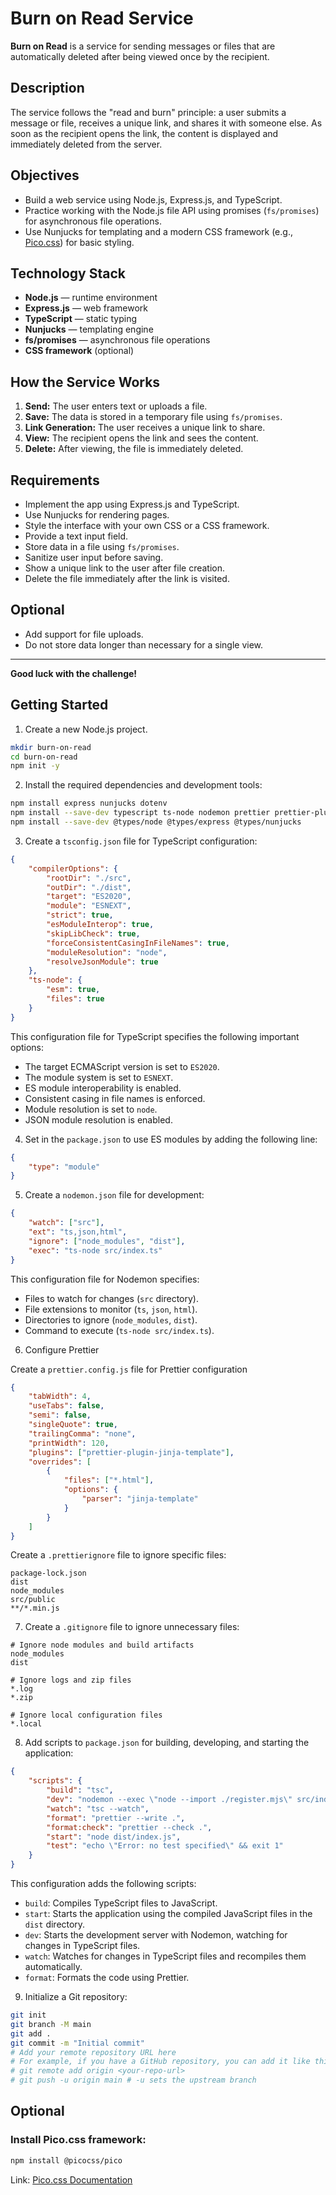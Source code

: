# Burn on Read Service

**Burn on Read** is a service for sending messages or files that are automatically deleted after being viewed once by the recipient.

## Description

The service follows the "read and burn" principle: a user submits a message or file, receives a unique link, and shares it with someone else. As soon as the recipient opens the link, the content is displayed and immediately deleted from the server.

## Objectives

- Build a web service using Node.js, Express.js, and TypeScript.
- Practice working with the Node.js file API using promises (`fs/promises`) for asynchronous file operations.
- Use Nunjucks for templating and a modern CSS framework (e.g., [Pico.css](https://picocss.com/)) for basic styling.

## Technology Stack

- **Node.js** — runtime environment
- **Express.js** — web framework
- **TypeScript** — static typing
- **Nunjucks** — templating engine
- **fs/promises** — asynchronous file operations
- **CSS framework** (optional)

## How the Service Works

1. **Send:** The user enters text or uploads a file.
2. **Save:** The data is stored in a temporary file using `fs/promises`.
3. **Link Generation:** The user receives a unique link to share.
4. **View:** The recipient opens the link and sees the content.
5. **Delete:** After viewing, the file is immediately deleted.

## Requirements

- Implement the app using Express.js and TypeScript.
- Use Nunjucks for rendering pages.
- Style the interface with your own CSS or a CSS framework.
- Provide a text input field.
- Store data in a file using `fs/promises`.
- Sanitize user input before saving.
- Show a unique link to the user after file creation.
- Delete the file immediately after the link is visited.

## Optional

- Add support for file uploads.
- Do not store data longer than necessary for a single view.

---

**Good luck with the challenge!**

## Getting Started

1. Create a new Node.js project.

```bash
mkdir burn-on-read
cd burn-on-read
npm init -y
```

2. Install the required dependencies and development tools:

```bash
npm install express nunjucks dotenv
npm install --save-dev typescript ts-node nodemon prettier prettier-plugin-jinja-template
npm install --save-dev @types/node @types/express @types/nunjucks
```

3. Create a `tsconfig.json` file for TypeScript configuration:

```json
{
    "compilerOptions": {
        "rootDir": "./src",
        "outDir": "./dist",
        "target": "ES2020",
        "module": "ESNEXT",
        "strict": true,
        "esModuleInterop": true,
        "skipLibCheck": true,
        "forceConsistentCasingInFileNames": true,
        "moduleResolution": "node",
        "resolveJsonModule": true
    },
    "ts-node": {
        "esm": true,
        "files": true
    }
}
```

This configuration file for TypeScript specifies the following important options:

- The target ECMAScript version is set to `ES2020`.
- The module system is set to `ESNEXT`.
- ES module interoperability is enabled.
- Consistent casing in file names is enforced.
- Module resolution is set to `node`.
- JSON module resolution is enabled.

4. Set in the `package.json` to use ES modules by adding the following line:

```json
{
    "type": "module"
}
```

5. Create a `nodemon.json` file for development:

```json
{
    "watch": ["src"],
    "ext": "ts,json,html",
    "ignore": ["node_modules", "dist"],
    "exec": "ts-node src/index.ts"
}
```

This configuration file for Nodemon specifies:

- Files to watch for changes (`src` directory).
- File extensions to monitor (`ts`, `json`, `html`).
- Directories to ignore (`node_modules`, `dist`).
- Command to execute (`ts-node src/index.ts`).

6. Configure Prettier

Create a `prettier.config.js` file for Prettier configuration

```json
{
    "tabWidth": 4,
    "useTabs": false,
    "semi": false,
    "singleQuote": true,
    "trailingComma": "none",
    "printWidth": 120,
    "plugins": ["prettier-plugin-jinja-template"],
    "overrides": [
        {
            "files": ["*.html"],
            "options": {
                "parser": "jinja-template"
            }
        }
    ]
}
```

Create a `.prettierignore` file to ignore specific files:

```
package-lock.json
dist
node_modules
src/public
**/*.min.js
```

7. Create a `.gitignore` file to ignore unnecessary files:

```.gitignore
# Ignore node modules and build artifacts
node_modules
dist

# Ignore logs and zip files
*.log
*.zip

# Ignore local configuration files
*.local
```

8. Add scripts to `package.json` for building, developing, and starting the application:

```json
{
    "scripts": {
        "build": "tsc",
        "dev": "nodemon --exec \"node --import ./register.mjs\" src/index.ts",
        "watch": "tsc --watch",
        "format": "prettier --write .",
        "format:check": "prettier --check .",
        "start": "node dist/index.js",
        "test": "echo \"Error: no test specified\" && exit 1"
    }
}
```

This configuration adds the following scripts:

- `build`: Compiles TypeScript files to JavaScript.
- `start`: Starts the application using the compiled JavaScript files in the `dist` directory.
- `dev`: Starts the development server with Nodemon, watching for changes in TypeScript files.
- `watch`: Watches for changes in TypeScript files and recompiles them automatically.
- `format`: Formats the code using Prettier.

9. Initialize a Git repository:

```bash
git init
git branch -M main
git add .
git commit -m "Initial commit"
# Add your remote repository URL here
# For example, if you have a GitHub repository, you can add it like this:
# git remote add origin <your-repo-url>
# git push -u origin main # -u sets the upstream branch
```

## Optional

### Install Pico.css framework:

```bash
npm install @picocss/pico
```

Link: [Pico.css Documentation](https://picocss.com/docs)
